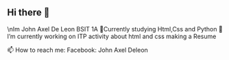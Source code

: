 ## Hi there 👋

\nIm John Axel De Leon BSIT 1A
🌱Currently studying Html,Css and Python
🔭 I’m currently working on ITP activity about html and css making a Resume

📫 How to reach me:
    Facebook: John Axel Deleon
    
<!--
**JohnAxel04/JohnAxel04** is a ✨ _special_ ✨ repository because its `README.md` (this file) appears on your GitHub profile.

Here are some ideas to get you started:

- 🔭 I’m currently working on ...
- 🌱 I’m currently learning ...
- 👯 I’m looking to collaborate on ...
- 🤔 I’m looking for help with ...
- 💬 Ask me about ...
- :📫 How to reach me ...
- 😄 Pronouns: ...
- ⚡ Fun fact: ...
-->
